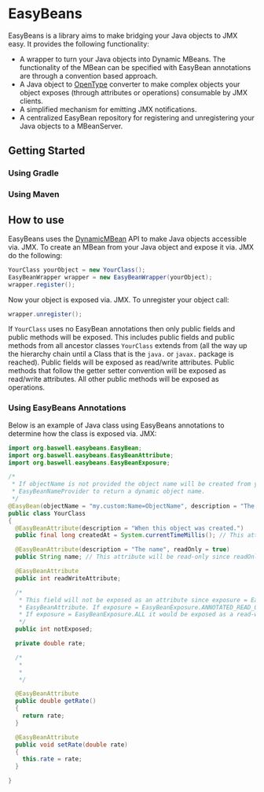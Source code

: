 # EasyBeans

EasyBeans is a library aims to make bridging your Java objects to JMX easy. It provides the following functionality:

* A wrapper to turn your Java objects into Dynamic MBeans. The functionality of the MBean can be specified with EasyBean annotations are through a convention based approach.
* A Java object to <a href="http://docs.oracle.com/javase/7/docs/api/javax/management/openmbean/OpenType.html">OpenType</a> converter to make complex objects your object exposes (through attributes or operations) consumable by JMX clients.
* A simplified mechanism for emitting JMX notifications.
* A centralized EasyBean repository for registering and unregistering your Java objects to a MBeanServer.

## Getting Started

### Using Gradle

### Using Maven

## How to use

EasyBeans uses the <a href="http://docs.oracle.com/javase/7/docs/api/javax/management/DynamicMBean.html">DynamicMBean</a> API to make Java
objects accessible via. JMX. To create an MBean from your Java object and expose it via. JMX do the following:

```Java
YourClass yourObject = new YourClass();
EasyBeanWrapper wrapper = new EasyBeanWrapper(yourObject);
wrapper.register();
```
Now your object is exposed via. JMX. To unregister your object call:

```Java
wrapper.unregister();
```
If `YourClass` uses no EasyBean annotations then only public fields and public methods will be exposed. This includes public fields and public methods from all ancestor classes
`YourClass` extends from (all the way up the hierarchy chain until a Class that is the `java.` or `javax.` package is reached). Public fields will be exposed as read/write attributes.
Public methods that follow the getter setter convention will be exposed as read/write attributes. All other public methods will be exposed as operations.

### Using EasyBeans Annotations

Below is an example of Java class using EasyBeans annotations to determine how the class is exposed via. JMX:

```Java
import org.baswell.easybeans.EasyBean;
import org.baswell.easybeans.EasyBeanAttribute;
import org.baswell.easybeans.EasyBeanExposure;

/*
 * If objectName is not provided the object name will be created from your fully qualified class name. Implement the
 * EasyBeanNameProvider to return a dynamic object name.
 */
@EasyBean(objectName = "my.custom:Name=ObjectName", description = "The description of what this MBean does.", exposure = EasyBeanExposure.ANNOTATED)
public class YourClass
{
  @EasyBeanAttribute(description = "When this object was created.")
  public final long createdAt = System.currentTimeMillis(); // This attribute will read-only since final

  @EasyBeanAttribute(description = "The name", readOnly = true)
  public String name; // This attribute will be read-only since readOnly set on annotation

  @EasyBeanAttribute
  public int readWriteAttribute;

  /*
   * This field will not be exposed as an attribute since exposure = EasyBeanExposure.ANNOTATED and there isn't an
   * EasyBeanAttribute. If exposure = EasyBeanExposure.ANNOTATED_READ_ONLY it would be exposed as a read-only attribute.
   * If exposure = EasyBeanExposure.ALL it would be exposed as a read-write attribute.
   */
  public int notExposed;

  private double rate;

  /*
   *
   *
   */

  @EasyBeanAttribute
  public double getRate()
  {
    return rate;
  }

  @EasyBeanAttribute
  public void setRate(double rate)
  {
    this.rate = rate;
  }

}
```

